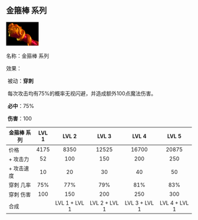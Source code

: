 ## 金箍棒 系列



![](src/icon/mjz_monkey_king_bar.png)

名称：金箍棒 系列

效果：

​	被动：**穿刺**

​	每次攻击均有75%的概率无视闪避，并造成额外100点魔法伤害。

​	**必中**：75%

​	**伤害**：100



| 金箍棒 系列 | LVL 1 |     LVL 2     |     LVL 3     |     LVL 4     |     LVL 5     |
| ----------- | :---: | :-----------: | :-----------: | :-----------: | :-----------: |
| 价格        | 4175  |     8350      |     12525     |     16700     |     20875     |
| + 攻击力    |  52   |      100      |      150      |      200      |      250      |
| + 攻击速度  |  10   |      20       |      30       |      40       |      50       |
| 穿刺 几率   |  75%  |      77%      |      79%      |      81%      |      83%      |
| 穿刺 伤害   |  100  |      150      |      200      |      250      |      300      |
| 合成        |       | LVL 1 + LVL 1 | LVL 2 + LVL 1 | LVL 3 + LVL 1 | LVL 4 + LVL 1 |





